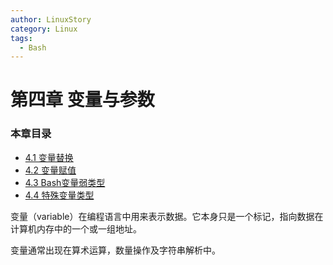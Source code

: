 ```yaml
---
author: LinuxStory
category: Linux
tags:
  - Bash
---
```

# 第四章 变量与参数

### 本章目录
- [4.1 变量替换](04_1_variable_substitution.md)
- [4.2 变量赋值](04_2_variable_assignment.md)
- [4.3 Bash变量弱类型](04_3_bash_variables_are_untyped.md)
- [4.4 特殊变量类型](04_4_special_variable_types.md)

变量（variable）在编程语言中用来表示数据。它本身只是一个标记，指向数据在计算机内存中的一个或一组地址。

变量通常出现在算术运算，数量操作及字符串解析中。
